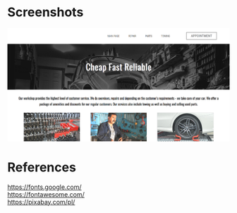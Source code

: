 # Screenshots
![Workshop page](/pictures/workshop.png?raw=true "Workshop page")  

# References
https://fonts.google.com/  
https://fontawesome.com/  
https://pixabay.com/pl/  
